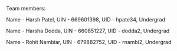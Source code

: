 Team members:

Name - Harsh Patel, UIN - 669601398, UID - hpate34, Undergrad

Name - Harsha Dodda, UIN - 660851227, UID - dodda2, Undergrad

Name - Rohit Nambiar, UIN - 679882752, UID - rnambi2, Undergrad